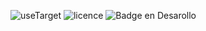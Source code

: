 ![useTarget](https://github.com/user-attachments/assets/fcdef414-d99f-49ae-8370-3b288d8b6fad)
![licence](https://img.shields.io/github/license/GianfrancoD/useTarget)
![Badge en Desarollo](https://img.shields.io/badge/Status-En%20Desarrollo-green)
